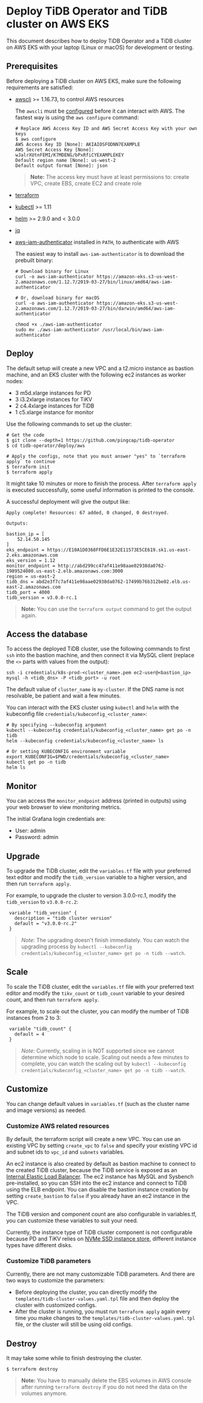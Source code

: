 # Deploy TiDB Operator and TiDB cluster on AWS EKS

This document describes how to deploy TiDB Operator and a TiDB cluster on AWS EKS with your laptop (Linux or macOS) for development or testing.

## Prerequisites

Before deploying a TiDB cluster on AWS EKS, make sure the following requirements are satisfied:
* [awscli](https://docs.aws.amazon.com/cli/latest/userguide/cli-chap-install.html) >= 1.16.73, to control AWS resources

  The `awscli` must be [configured](https://docs.aws.amazon.com/cli/latest/userguide/cli-chap-getting-started.html) before it can interact with AWS. The fastest way is using the `aws configure` command:

  ``` shell
  # Replace AWS Access Key ID and AWS Secret Access Key with your own keys
  $ aws configure
  AWS Access Key ID [None]: AKIAIOSFODNN7EXAMPLE
  AWS Secret Access Key [None]: wJalrXUtnFEMI/K7MDENG/bPxRfiCYEXAMPLEKEY
  Default region name [None]: us-west-2
  Default output format [None]: json
  ```
  > **Note:** The access key must have at least permissions to: create VPC, create EBS, create EC2 and create role
* [terraform](https://learn.hashicorp.com/terraform/getting-started/install.html)
* [kubectl](https://kubernetes.io/docs/tasks/tools/install-kubectl/#install-kubectl) >= 1.11
* [helm](https://github.com/helm/helm/blob/master/docs/install.md#installing-the-helm-client) >= 2.9.0 and < 3.0.0
* [jq](https://stedolan.github.io/jq/download/)
* [aws-iam-authenticator](https://docs.aws.amazon.com/eks/latest/userguide/install-aws-iam-authenticator.html) installed in `PATH`, to authenticate with AWS

  The easiest way to install `aws-iam-authenticator` is to download the prebuilt binary:

  ``` shell
  # Download binary for Linux
  curl -o aws-iam-authenticator https://amazon-eks.s3-us-west-2.amazonaws.com/1.12.7/2019-03-27/bin/linux/amd64/aws-iam-authenticator

  # Or, download binary for macOS
  curl -o aws-iam-authenticator https://amazon-eks.s3-us-west-2.amazonaws.com/1.12.7/2019-03-27/bin/darwin/amd64/aws-iam-authenticator

  chmod +x ./aws-iam-authenticator
  sudo mv ./aws-iam-authenticator /usr/local/bin/aws-iam-authenticator
  ```

## Deploy

The default setup will create a new VPC and a t2.micro instance as bastion machine, and an EKS cluster with the following ec2 instances as worker nodes:

* 3 m5d.xlarge instances for PD
* 3 i3.2xlarge instances for TiKV
* 2 c4.4xlarge instances for TiDB
* 1 c5.xlarge instance for monitor

Use the following commands to set up the cluster:

``` shell
# Get the code
$ git clone --depth=1 https://github.com/pingcap/tidb-operator
$ cd tidb-operator/deploy/aws

# Apply the configs, note that you must answer "yes" to `terraform apply` to continue
$ terraform init
$ terraform apply
```

It might take 10 minutes or more to finish the process. After `terraform apply` is executed successfully, some useful information is printed to the console.

A successful deployment will give the output like:

```
Apply complete! Resources: 67 added, 0 changed, 0 destroyed.

Outputs:

bastion_ip = [
    52.14.50.145
]
eks_endpoint = https://E10A1D0368FFD6E1E32E11573E5CE619.sk1.us-east-2.eks.amazonaws.com
eks_version = 1.12
monitor_endpoint = http://abd299cc47af411e98aae02938da0762-1989524000.us-east-2.elb.amazonaws.com:3000
region = us-east-2
tidb_dns = abd2e3f7c7af411e98aae02938da0762-17499b76b312be02.elb.us-east-2.amazonaws.com
tidb_port = 4000
tidb_version = v3.0.0-rc.1
```

> **Note:** You can use the `terraform output` command to get the output again.

## Access the database

To access the deployed TiDB cluster, use the following commands to first `ssh` into the bastion machine, and then connect it via MySQL client (replace the `<>` parts with values from the output):

``` shell
ssh -i credentials/k8s-prod-<cluster_name>.pem ec2-user@<bastion_ip>
mysql -h <tidb_dns> -P <tidb_port> -u root
```

The default value of `cluster_name` is `my-cluster`. If the DNS name is not resolvable, be patient and wait a few minutes.

You can interact with the EKS cluster using `kubectl` and `helm` with the kubeconfig file `credentials/kubeconfig_<cluster_name>`:

``` shell
# By specifying --kubeconfig argument
kubectl --kubeconfig credentials/kubeconfig_<cluster_name> get po -n tidb
helm --kubeconfig credentials/kubeconfig_<cluster_name> ls

# Or setting KUBECONFIG environment variable
export KUBECONFIG=$PWD/credentials/kubeconfig_<cluster_name>
kubectl get po -n tidb
helm ls
```

## Monitor

You can access the `monitor_endpoint` address (printed in outputs) using your web browser to view monitoring metrics.

The initial Grafana login credentials are:

- User: admin
- Password: admin

## Upgrade

To upgrade the TiDB cluster, edit the `variables.tf` file with your preferred text editor and modify the `tidb_version` variable to a higher version, and then run `terraform apply`.

For example, to upgrade the cluster to version 3.0.0-rc.1, modify the `tidb_version` to `v3.0.0-rc.2`:

```
 variable "tidb_version" {
   description = "tidb cluster version"
   default = "v3.0.0-rc.2"
 }
```

> *Note*: The upgrading doesn't finish immediately. You can watch the upgrading process by `kubectl --kubeconfig credentials/kubeconfig_<cluster_name> get po -n tidb --watch`.

## Scale

To scale the TiDB cluster, edit the `variables.tf` file with your preferred text editor and modify the `tikv_count` or `tidb_count` variable to your desired count, and then run `terraform apply`.

For example, to scale out the cluster, you can modify the number of TiDB instances from 2 to 3:

```
 variable "tidb_count" {
   default = 4
 }
```

> *Note*: Currently, scaling in is NOT supported since we cannot determine which node to scale. Scaling out needs a few minutes to complete, you can watch the scaling out by `kubectl --kubeconfig credentials/kubeconfig_<cluster_name> get po -n tidb --watch`.

## Customize

You can change default values in `variables.tf` (such as the cluster name and image versions) as needed.

### Customize AWS related resources

By default, the terraform script will create a new VPC. You can use an existing VPC by setting `create_vpc` to `false` and specify your existing VPC id and subnet ids to `vpc_id` and `subnets` variables.

An ec2 instance is also created by default as bastion machine to connect to the created TiDB cluster, because the TiDB service is exposed as an [Internal Elastic Load Balancer](https://aws.amazon.com/blogs/aws/internal-elastic-load-balancers/). The ec2 instance has MySQL and Sysbench pre-installed, so you can SSH into the ec2 instance and connect to TiDB using the ELB endpoint. You can disable the bastion instance creation by setting `create_bastion` to `false` if you already have an ec2 instance in the VPC.

The TiDB version and component count are also configurable in variables.tf, you can customize these variables to suit your need.

Currently, the instance type of TiDB cluster component is not configurable because PD and TiKV relies on [NVMe SSD instance store](https://docs.aws.amazon.com/AWSEC2/latest/UserGuide/ssd-instance-store.html), different instance types have different disks.

### Customize TiDB parameters

Currently, there are not many customizable TiDB parameters. And there are two ways to customize the parameters:

* Before deploying the cluster, you can directly modify the `templates/tidb-cluster-values.yaml.tpl` file and then deploy the cluster with customized configs.
* After the cluster is running, you must run `terraform apply` again every time you make changes to the `templates/tidb-cluster-values.yaml.tpl` file, or the cluster will still be using old configs.

## Destroy

It may take some while to finish destroying the cluster.

``` shell
$ terraform destroy
```

> **Note:** You have to manually delete the EBS volumes in AWS console after running `terraform destroy` if you do not need the data on the volumes anymore.
